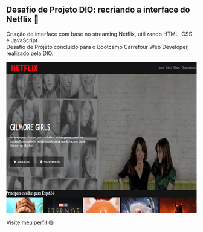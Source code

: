 ## Desafio de Projeto DIO: recriando a interface do Netflix 🚀
Criação de interface com base no streaming Netflix, utilizando HTML, CSS e JavaScript.  
Desafio de Projeto concluído para o Bootcamp Carrefour Web Developer, realizado pela [DIO](https://www.dio.me/).

<img src="intarface.png" height="400" width="800">

Visite [meu perfil](https://www.linkedin.com/in/luisafolharini/) 😃
